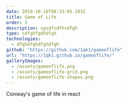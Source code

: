 ```yaml
---
date: 2019-10-10T08:33:03.193Z
title: Game of Life
order: 3
description: sgsdfsdfhsdfgh
type: sdfghfgdhdfgh
technologies:
  - dfghdfghdfghdfgh
github: "https://github.com/1qk1/gameoflife"
url: "https://1qk1.github.io/gameoflife/"
galleryImages:
  - /assets/gameoflife.png
  - /assets/gameoflife-grid.png
  - /assets/gameoflife-shapes.png
---
```


Conway's game of life in react

